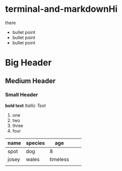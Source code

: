 # terminal-and-markdownHi
there
* bullet point
* bullet point
* bullet point
# Big Header
## Medium Header
### Small Header
**bold text**
_Itallic Text_
1. one
1. two
1. three
1. four

|name   |species   | age  |   |   |
|---|---|---|---|---|
|  spot | dog  |  8 |   |   |
|  josey |wales   | timeless  |  |   |
|   |   |   |   |   |


